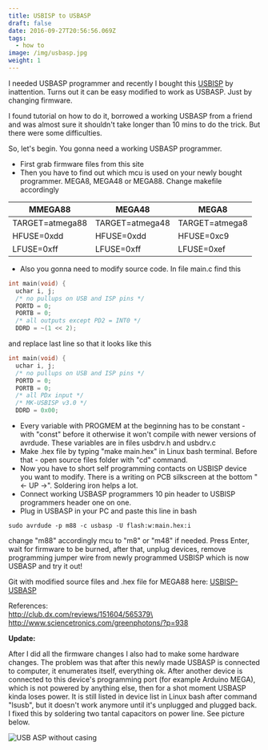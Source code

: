 ```yaml
---
title: USBISP to USBASP
draft: false
date: 2016-09-27T20:56:56.069Z
tags:
  - how to
image: /img/usbasp.jpg
weight: 1
---
```

I needed USBASP programmer and recently I bought this [USBISP](https://www.ebay.com/itm/262136733478) by inattention. Turns out it can be easy modified to work as USBASP. Just by changing firmware.

<!--more-->

I found tutorial on how to do it, borrowed a working USBASP from a friend and was almost sure it shouldn't take longer than 10 mins to do the trick. But there were some difficulties.

So, let's begin. You gonna need a working USBASP programmer.

* First grab firmware files from this site
* Then you have to find out which mcu is used on your newly bought programmer. MEGA8, MEGA48 or MEGA88. Change makefile accordingly

| MMEGA88   |  MEGA48  | MEGA8             |
| --------- | -------- | ----------------- |
| TARGET=atmega88 | TARGET=atmega48 | TARGET=atmega8 |
| HFUSE=0xdd | HFUSE=0xdd | HFUSE=0xc9 |
| LFUSE=0xff | LFUSE=0xff | LFUSE=0xef |

* Also you gonna need to modify source code. In file main.c find this

```cpp
int main(void) {  
  uchar i, j;  
  /* no pullups on USB and ISP pins */
  PORTD = 0;
  PORTB = 0;
  /* all outputs except PD2 = INT0 */
  DDRD = ~(1 << 2);
```

and replace last line so that it looks like this

```cpp
int main(void) {
  uchar i, j;
  /* no pullups on USB and ISP pins */
  PORTD = 0;
  PORTB = 0;
  /* all PDx input */
  /* MK-USBISP v3.0 */
  DDRD = 0x00;
```

* Every variable with PROGMEM at the beginning has to be constant - with "const" before it otherwise it won't compile with newer versions of avrdude. These variables are in files usbdrv.h and usbdrv.c
* Make .hex file by typing "make main.hex" in Linux bash terminal. Before that - open source files folder with "cd" command.
* Now you have to short self programming contacts on USBISP device you want to modify. There is a writing on PCB silkscreen at the bottom "<- UP ->". Soldering iron helps a lot.
* Connect working USBASP programmers 10 pin header to USBISP programmers header one on one.
* Plug in USBASP in your PC and paste this line in bash

```shell
sudo avrdude -p m88 -c usbasp -U flash:w:main.hex:i
```

change "m88" accordingly mcu to "m8" or "m48" if needed. Press Enter, wait for firmware to be burned, after that, unplug devices, remove programming jumper wire from newly programmed USBISP which is now USBASP and try it out!

Git with modified source files and .hex file for MEGA88 here: [USBISP-USBASP](https://github.com/edgars-dev/USBISP-USBASP)

References:\
http://club.dx.com/reviews/151604/565379\
http://www.sciencetronics.com/greenphotons/?p=938

**Update:**

After I did all the firmware changes I also had to make some hardware changes. The problem was that after this newly made USBASP is connected to computer, it enumerates itself, everything ok. After another device is connected to this device's programming port (for example Arduino MEGA), which is not powered by anything else, then for a shot moment USBASP kinda loses power. It is still listed in device list in Linux bash after command "lsusb", but it doesn't work anymore until it's unplugged and plugged back. I fixed this by soldering two tantal capacitors on power line. See picture below.

![USB ASP without casing](/img/usbasp.jpg "USB ASP without casing")